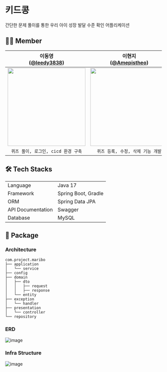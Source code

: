# 키드콩
간단한 문제 풀이를 통한 우리 아이 성장 발달 수준 확인 어플리케이션
  
## 🧚‍♀️ Member 
| 이동영<br/>([@leedy3838](https://github.com/leedy3838)) | 이현지<br/>([@Amepistheo](https://github.com/Amepistheo)) | 손유진<br/>([@syjdjr](https://github.com/syjdjr)) | 남기훈<br/>([@gikhoon](https://github.com/gikhoon))
| :---: | :---: | :---: | :---: |
| <img width="250" src="https://avatars.githubusercontent.com/u/43364585?v=4"/> | <img width="250" src="https://avatars.githubusercontent.com/u/110108243?v=4"/> | <img width="250" src="https://avatars.githubusercontent.com/u/81100851?v=4"/> | <img width="250" src="https://avatars.githubusercontent.com/u/52378919?v=4"/> |
| `퀴즈 풀이, 로그인, cicd 환경 구축`  | `퀴즈 등록, 수정, 삭제 기능 개발` | `프로그램 관련 기능 개발` | `마이페이지 기능 개발` |

## 🛠 Tech Stacks
<table>
   <tr><td>Language</td><td>Java 17</td></tr>
   <tr><td>Framework</td><td>Spring Boot, Gradle</td></tr>
   <tr><td>ORM</td><td>Spring Data JPA</td></tr>
   <tr><td>API Documentation</td><td>Swagger</td></tr>
   <tr><td>Database</td><td>MySQL</td></tr>
</table>

## 📄 Package
### Architecture
```
com.project.maribo
├── application
│   └── service
├── config
├── domain
│   ├── dto
│   │   ├── request
│   │   ├── response
│   └── entity
├── exception
│   └── handler
├── presentation
│   └── controller
└── repository
```
### ERD
![image](https://github.com/Kid-Bean/server/assets/43364585/db1c0350-2e0f-4608-be16-90f014aad2ef)


### Infra Structure
![image](https://github.com/Kid-Bean/server/assets/43364585/43c2cac7-75ee-44a5-8ce4-70c7bc376715)



